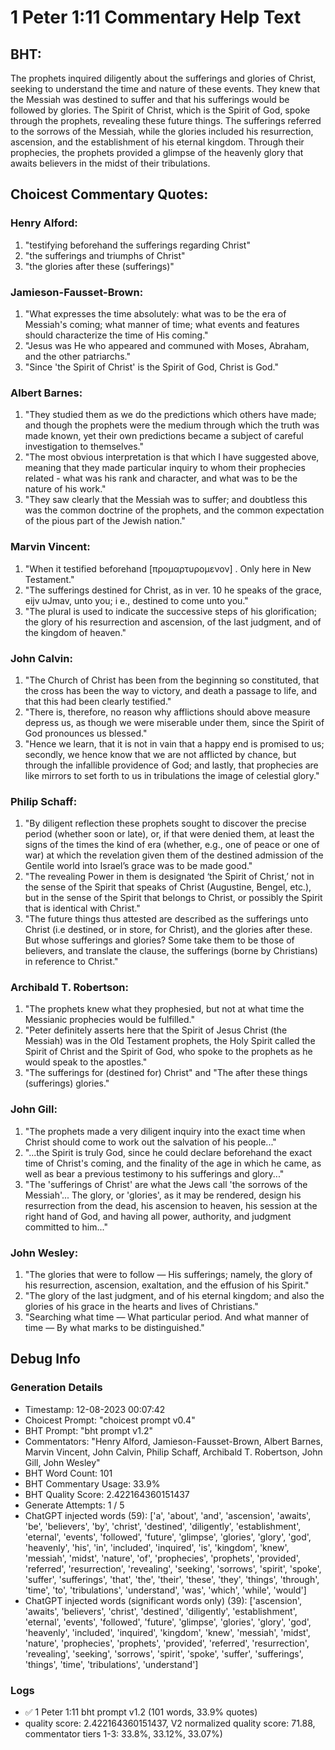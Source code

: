 # 1 Peter 1:11 Commentary Help Text

## BHT:
The prophets inquired diligently about the sufferings and glories of Christ, seeking to understand the time and nature of these events. They knew that the Messiah was destined to suffer and that his sufferings would be followed by glories. The Spirit of Christ, which is the Spirit of God, spoke through the prophets, revealing these future things. The sufferings referred to the sorrows of the Messiah, while the glories included his resurrection, ascension, and the establishment of his eternal kingdom. Through their prophecies, the prophets provided a glimpse of the heavenly glory that awaits believers in the midst of their tribulations.

## Choicest Commentary Quotes:
### Henry Alford:
1. "testifying beforehand the sufferings regarding Christ"
2. "the sufferings and triumphs of Christ"
3. "the glories after these (sufferings)"

### Jamieson-Fausset-Brown:
1. "What expresses the time absolutely: what was to be the era of Messiah's coming; what manner of time; what events and features should characterize the time of His coming." 
2. "Jesus was He who appeared and communed with Moses, Abraham, and the other patriarchs."
3. "Since 'the Spirit of Christ' is the Spirit of God, Christ is God."

### Albert Barnes:
1. "They studied them as we do the predictions which others have made; and though the prophets were the medium through which the truth was made known, yet their own predictions became a subject of careful investigation to themselves."
2. "The most obvious interpretation is that which I have suggested above, meaning that they made particular inquiry to whom their prophecies related - what was his rank and character, and what was to be the nature of his work."
3. "They saw clearly that the Messiah was to suffer; and doubtless this was the common doctrine of the prophets, and the common expectation of the pious part of the Jewish nation."

### Marvin Vincent:
1. "When it testified beforehand [προμαρτυρομενον] . Only here in New Testament." 
2. "The sufferings destined for Christ, as in ver. 10 he speaks of the grace, eijv uJmav, unto you; i e., destined to come unto you."
3. "The plural is used to indicate the successive steps of his glorification; the glory of his resurrection and ascension, of the last judgment, and of the kingdom of heaven."

### John Calvin:
1. "The Church of Christ has been from the beginning so constituted, that the cross has been the way to victory, and death a passage to life, and that this had been clearly testified." 
2. "There is, therefore, no reason why afflictions should above measure depress us, as though we were miserable under them, since the Spirit of God pronounces us blessed." 
3. "Hence we learn, that it is not in vain that a happy end is promised to us; secondly, we hence know that we are not afflicted by chance, but through the infallible providence of God; and lastly, that prophecies are like mirrors to set forth to us in tribulations the image of celestial glory."

### Philip Schaff:
1. "By diligent reflection these prophets sought to discover the precise period (whether soon or late), or, if that were denied them, at least the signs of the times the kind of era (whether, e.g., one of peace or one of war) at which the revelation given them of the destined admission of the Gentile world into Israel’s grace was to be made good."
2. "The revealing Power in them is designated ‘the Spirit of Christ,’ not in the sense of the Spirit that speaks of Christ (Augustine, Bengel, etc.), but in the sense of the Spirit that belongs to Christ, or possibly the Spirit that is identical with Christ."
3. "The future things thus attested are described as the sufferings unto Christ (i.e destined, or in store, for Christ), and the glories after these. But whose sufferings and glories? Some take them to be those of believers, and translate the clause, the sufferings (borne by Christians) in reference to Christ."

### Archibald T. Robertson:
1. "The prophets knew what they prophesied, but not at what time the Messianic prophecies would be fulfilled."
2. "Peter definitely asserts here that the Spirit of Jesus Christ (the Messiah) was in the Old Testament prophets, the Holy Spirit called the Spirit of Christ and the Spirit of God, who spoke to the prophets as he would speak to the apostles."
3. "The sufferings for (destined for) Christ" and "The after these things (sufferings) glories."

### John Gill:
1. "The prophets made a very diligent inquiry into the exact time when Christ should come to work out the salvation of his people..."
2. "...the Spirit is truly God, since he could declare beforehand the exact time of Christ's coming, and the finality of the age in which he came, as well as bear a previous testimony to his sufferings and glory..."
3. "The 'sufferings of Christ' are what the Jews call 'the sorrows of the Messiah'... The glory, or 'glories', as it may be rendered, design his resurrection from the dead, his ascension to heaven, his session at the right hand of God, and having all power, authority, and judgment committed to him..."

### John Wesley:
1. "The glories that were to follow — His sufferings; namely, the glory of his resurrection, ascension, exaltation, and the effusion of his Spirit." 
2. "The glory of the last judgment, and of his eternal kingdom; and also the glories of his grace in the hearts and lives of Christians."
3. "Searching what time — What particular period. And what manner of time — By what marks to be distinguished."


## Debug Info
### Generation Details
- Timestamp: 12-08-2023 00:07:42
- Choicest Prompt: "choicest prompt v0.4"
- BHT Prompt: "bht prompt v1.2"
- Commentators: "Henry Alford, Jamieson-Fausset-Brown, Albert Barnes, Marvin Vincent, John Calvin, Philip Schaff, Archibald T. Robertson, John Gill, John Wesley"
- BHT Word Count: 101
- BHT Commentary Usage: 33.9%
- BHT Quality Score: 2.422164360151437
- Generate Attempts: 1 / 5
- ChatGPT injected words (59):
	['a', 'about', 'and', 'ascension', 'awaits', 'be', 'believers', 'by', 'christ', 'destined', 'diligently', 'establishment', 'eternal', 'events', 'followed', 'future', 'glimpse', 'glories', 'glory', 'god', 'heavenly', 'his', 'in', 'included', 'inquired', 'is', 'kingdom', 'knew', 'messiah', 'midst', 'nature', 'of', 'prophecies', 'prophets', 'provided', 'referred', 'resurrection', 'revealing', 'seeking', 'sorrows', 'spirit', 'spoke', 'suffer', 'sufferings', 'that', 'the', 'their', 'these', 'they', 'things', 'through', 'time', 'to', 'tribulations', 'understand', 'was', 'which', 'while', 'would']
- ChatGPT injected words (significant words only) (39):
	['ascension', 'awaits', 'believers', 'christ', 'destined', 'diligently', 'establishment', 'eternal', 'events', 'followed', 'future', 'glimpse', 'glories', 'glory', 'god', 'heavenly', 'included', 'inquired', 'kingdom', 'knew', 'messiah', 'midst', 'nature', 'prophecies', 'prophets', 'provided', 'referred', 'resurrection', 'revealing', 'seeking', 'sorrows', 'spirit', 'spoke', 'suffer', 'sufferings', 'things', 'time', 'tribulations', 'understand']

### Logs
- ✅ 1 Peter 1:11 bht prompt v1.2 (101 words, 33.9% quotes)
- quality score: 2.422164360151437, V2 normalized quality score: 71.88, commentator tiers 1-3: 33.8%, 33.12%, 33.07%)